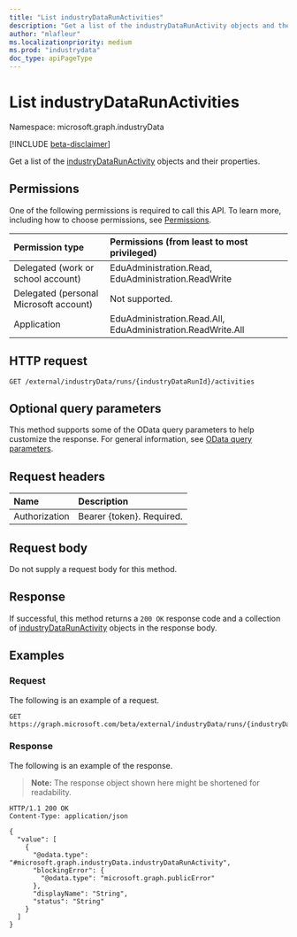 ```yaml
---
title: "List industryDataRunActivities"
description: "Get a list of the industryDataRunActivity objects and their properties."
author: "mlafleur"
ms.localizationpriority: medium
ms.prod: "industrydata"
doc_type: apiPageType
---
```


# List industryDataRunActivities

Namespace: microsoft.graph.industryData

[!INCLUDE [beta-disclaimer](../../includes/beta-disclaimer.md)]

Get a list of the [industryDataRunActivity](../resources/industrydata-industrydatarunactivity.md) objects and their properties.

## Permissions

One of the following permissions is required to call this API. To learn more, including how to choose permissions, see [Permissions](/graph/permissions-reference).

| Permission type                        | Permissions (from least to most privileged)                 |
| :------------------------------------- | :---------------------------------------------------------- |
| Delegated (work or school account)     | EduAdministration.Read, EduAdministration.ReadWrite         |
| Delegated (personal Microsoft account) | Not supported.                                              |
| Application                            | EduAdministration.Read.All, EduAdministration.ReadWrite.All |

## HTTP request

<!-- {
  "blockType": "ignored"
}
-->

```http
GET /external/industryData/runs/{industryDataRunId}/activities
```

## Optional query parameters

This method supports some of the OData query parameters to help customize the response. For general information, see [OData query parameters](/graph/query-parameters).

## Request headers

| Name          | Description               |
| :------------ | :------------------------ |
| Authorization | Bearer {token}. Required. |

## Request body

Do not supply a request body for this method.

## Response

If successful, this method returns a `200 OK` response code and a collection of [industryDataRunActivity](../resources/industrydata-industrydatarunactivity.md) objects in the response body.

## Examples

### Request

The following is an example of a request.

<!-- {
  "blockType": "request",
  "name": "list_industrydatarunactivity"
}
-->

```http
GET https://graph.microsoft.com/beta/external/industryData/runs/{industryDataRunId}/activities
```

### Response

The following is an example of the response.

> **Note:** The response object shown here might be shortened for readability.

<!-- {
  "blockType": "response",
  "truncated": true,
  "@odata.type": "Collection(microsoft.graph.industryData.industryDataRunActivity)"
}
-->

```http
HTTP/1.1 200 OK
Content-Type: application/json

{
  "value": [
    {
      "@odata.type": "#microsoft.graph.industryData.industryDataRunActivity",
      "blockingError": {
        "@odata.type": "microsoft.graph.publicError"
      },
      "displayName": "String",
      "status": "String"
    }
  ]
}
```
